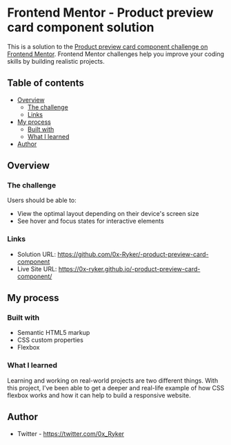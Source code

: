 # Frontend Mentor - Product preview card component solution

This is a solution to the [Product preview card component challenge on Frontend Mentor](https://www.frontendmentor.io/challenges/product-preview-card-component-GO7UmttRfa). Frontend Mentor challenges help you improve your coding skills by building realistic projects. 

## Table of contents

- [Overview](#overview)
  - [The challenge](#the-challenge)
  - [Links](#links)
- [My process](#my-process)
  - [Built with](#built-with)
  - [What I learned](#what-i-learned)
- [Author](#author)


## Overview

### The challenge

Users should be able to:

- View the optimal layout depending on their device's screen size
- See hover and focus states for interactive elements

### Links

- Solution URL: https://github.com/0x-Ryker/-product-preview-card-component
- Live Site URL: https://0x-ryker.github.io/-product-preview-card-component/

## My process

### Built with

- Semantic HTML5 markup
- CSS custom properties
- Flexbox


### What I learned

Learning and working on real-world projects are two different things. With this project, I've been able to get a deeper and real-life example of how CSS flexbox works and how it can help to build a responsive website.


## Author

- Twitter - https://twitter.com/0x_Ryker
